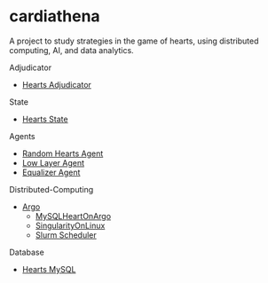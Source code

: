 # cardiathena
A project to study strategies in the game of hearts, using distributed computing, AI, and data analytics.

Adjudicator
* [Hearts Adjudicator](adjudicator/README.md)

State
* [Hearts State](adjudicator/HeartsState.md)

Agents
* [Random Hearts Agent](agent/RandomHeartsAgent.md)
* [Low Layer Agent](agent/LowLayerAgent.md)
* [Equalizer Agent](agent/EqualizerAgent.md)

Distributed-Computing
* [Argo](distributed-computing/argo/README.md)
    * [MySQLHeartOnArgo](distributed-computing/argo/MySQLHeartOnArgo.md)
    * [SingularityOnLinux](distributed-computing/argo/SingularityOnLinux.md)
    * [Slurm Scheduler](distributed-computing/argo/Slurm.md)
    
Database
* [Hearts MySQL](database/mysql/hearts/HeartsMySQL.md)
